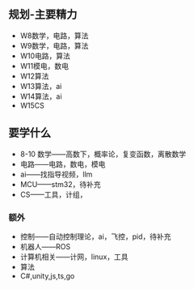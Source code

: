 ## 规划-主要精力
- W8数学，电路，算法
- W9数学，电路，算法
- W10电路，算法
- W11模电，数电
- W12算法
- W13算法，ai
- W14算法，ai
- W15CS
## 要学什么
- 8-10 数学——高数下，概率论，复变函数，离散数学
- 电路——电路，数电，模电
- ai——找指导视频，llm
- MCU——stm32，待补充
- CS——工具，计组，
### 额外
- 控制——自动控制理论，ai，飞控，pid，待补充
- 机器人——ROS
- 计算机相关——计网，linux，工具
- 算法
- C#,unity,js,ts,go